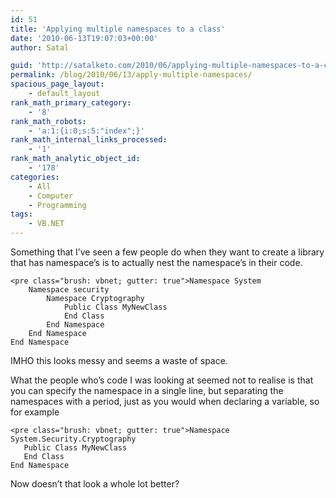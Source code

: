 ```yaml
---
id: 51
title: 'Applying multiple namespaces to a class'
date: '2010-06-13T19:07:03+00:00'
author: Satal

guid: 'http://satalketo.com/2010/06/applying-multiple-namespaces-to-a-class/'
permalink: /blog/2010/06/13/apply-multiple-namespaces/
spacious_page_layout:
    - default_layout
rank_math_primary_category:
    - '8'
rank_math_robots:
    - 'a:1:{i:0;s:5:"index";}'
rank_math_internal_links_processed:
    - '1'
rank_math_analytic_object_id:
    - '178'
categories:
    - All
    - Computer
    - Programming
tags:
    - VB.NET
---
```


Something that I’ve seen a few people do when they want to create a library that has namespace’s is to actually nest the namespace’s in their code.

```
<pre class="brush: vbnet; gutter: true">Namespace System
    Namespace security
        Namespace Cryptography
            Public Class MyNewClass
            End Class
        End Namespace
    End Namespace
End Namespace
```

IMHO this looks messy and seems a waste of space.

What the people who’s code I was looking at seemed not to realise is that you can specify the namespace in a single line, but separating the namespaces with a period, just as you would when declaring a variable, so for example

```
<pre class="brush: vbnet; gutter: true">Namespace System.Security.Cryptography
   Public Class MyNewClass
   End Class
End Namespace
```

Now doesn’t that look a whole lot better?